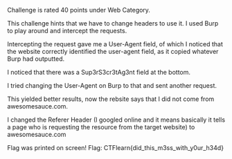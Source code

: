 Challenge is rated 40 points under Web Category.

This challenge hints that we have to change headers to use it. 
I used Burp to play around and intercept the requests.

Intercepting the request gave me a User-Agent field, of which I noticed that the website correctly identified the user-agent field, as it copied whatever Burp had outputted.

I noticed that there was a Sup3rS3cr3tAg3nt field at the bottom.

I tried changing the User-Agent on Burp to that and sent another request.

This yielded better results, now the rebsite says that I did not come from awesomesauce.com.

I changed the Referer Header (I googled online and it means basically it tells a page who is requesting the resource from the target website) to awesomesauce.com

Flag was printed on screen!
Flag: CTFlearn{did_this_m3ss_with_y0ur_h34d}

